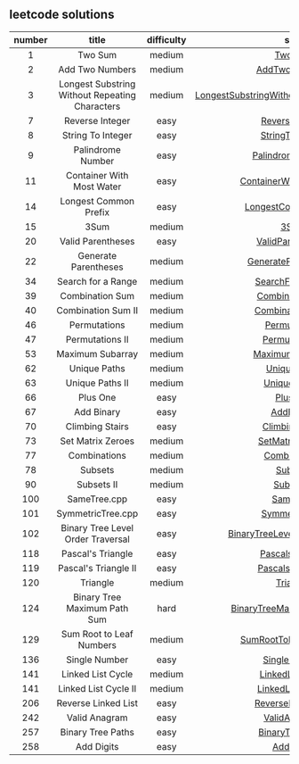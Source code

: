 ## leetcode solutions

|  number  |  title  |  difficulty  |  solution  |
|:--------:|:-------:|:------:|:------:|
| 1        | Two Sum |medium|[TwoSum.cpp](https://github.com/senlinzhan/leetcode_solutions/blob/master/TwoSum.cpp)|
|    2     |Add Two Numbers|medium|[AddTwoNumbers.cpp](https://github.com/senlinzhan/leetcode_solutions/blob/master/AddTwoNumbers.cpp)|
|    3     |Longest Substring Without Repeating Characters|medium|[LongestSubstringWithoutRepeatingCharacters.cpp](https://github.com/senlinzhan/leetcode_solutions/blob/master/LongestSubstringWithoutRepeatingCharacters.cpp)|
|    7     |Reverse Integer|easy|[ReverseInteger.cpp](https://github.com/senlinzhan/leetcode_solutions/blob/master/ReverseInteger.cpp)|
|    8     |String To Integer|easy|[StringToInteger.cpp](https://github.com/senlinzhan/leetcode_solutions/blob/master/StringToInteger.cpp)|
|    9     |Palindrome Number|easy|[PalindromeNumber.cpp](https://github.com/senlinzhan/leetcode_solutions/blob/master/PalindromeNumber.cpp)|
|    11    |Container With Most Water|easy|[ContainerWithMostWater.cpp](https://github.com/senlinzhan/leetcode_solutions/blob/master/ContainerWithMostWater.cpp)|
|    14     |Longest Common Prefix|easy|[LongestCommonPrefix.cpp](https://github.com/senlinzhan/leetcode_solutions/blob/master/LongestCommonPrefix.cpp)|
|    15     |3Sum|medium|[3Sum.cpp](https://github.com/senlinzhan/leetcode_solutions/blob/master/3Sum.cpp)|
|    20     |Valid Parentheses|easy|[ValidParentheses.cpp](https://github.com/senlinzhan/leetcode_solutions/blob/master/ValidParentheses.cpp)|
|    22     |Generate Parentheses|medium|[GenerateParentheses.cpp](https://github.com/senlinzhan/leetcode_solutions/blob/master/GenerateParentheses.cpp)|
|    34     |Search for a Range|medium|[SearchForARange.cpp](https://github.com/senlinzhan/leetcode_solutions/blob/master/SearchForARange.cpp)|
|    39     |Combination Sum|medium|[CombinationSum.cpp](https://github.com/senlinzhan/leetcode_solutions/blob/master/CombinationSum.cpp)|
|    40     |Combination Sum II|medium|[CombinationSumII.cpp](https://github.com/senlinzhan/leetcode_solutions/blob/master/CombinationSumII.cpp)|
|    46     |Permutations|medium|[Permutations.cpp](https://github.com/senlinzhan/leetcode_solutions/blob/master/Permutations.cpp)|
|    47     |Permutations II|medium|[PermutationsII.cpp](https://github.com/senlinzhan/leetcode_solutions/blob/master/PermutationsII.cpp)|
|    53     |Maximum Subarray|medium|[MaximumSubarray.cpp](https://github.com/senlinzhan/leetcode_solutions/blob/master/MaximumSubarray.cpp)|
|    62     |Unique Paths|medium|[UniquePaths.cpp](https://github.com/senlinzhan/leetcode_solutions/blob/master/UniquePaths.cpp)|
|    63     |Unique Paths II|medium|[UniquePathsII.cpp](https://github.com/senlinzhan/leetcode_solutions/blob/master/UniquePathsII.cpp)|
|    66     |Plus One|easy|[PlusOne.cpp](https://github.com/senlinzhan/leetcode_solutions/blob/master/PlusOne.cpp)|
|    67     |Add Binary|easy|[AddBinary.cpp](https://github.com/senlinzhan/leetcode_solutions/blob/master/AddBinary.cpp)|
|    70     |Climbing Stairs|easy|[ClimbingStairs.cpp](https://github.com/senlinzhan/leetcode_solutions/blob/master/ClimbingStairs.cpp)|
|    73     |Set Matrix Zeroes|medium|[SetMatrixZeroes.cpp](https://github.com/senlinzhan/leetcode_solutions/blob/master/SetMatrixZeroes.cpp)|
|    77     |Combinations|medium|[Combinations.cpp](https://github.com/senlinzhan/leetcode_solutions/blob/master/Combinations.cpp)|
|    78     |Subsets|medium|[Subsets.cpp](https://github.com/senlinzhan/leetcode_solutions/blob/master/Subsets.cpp)|
|    90     |Subsets II|medium|[SubsetsII.cpp](https://github.com/senlinzhan/leetcode_solutions/blob/master/SubsetsII.cpp)|
|    100     |SameTree.cpp|easy|[SameTree.cpp](https://github.com/senlinzhan/leetcode_solutions/blob/master/SameTree.cpp)|
|    101     |SymmetricTree.cpp|easy|[SymmetricTree.cpp](https://github.com/senlinzhan/leetcode_solutions/blob/master/SymmetricTree.cpp)|
|    102     |Binary Tree Level Order Traversal|easy|[BinaryTreeLevelOrderTraversal.cpp](https://github.com/senlinzhan/leetcode_solutions/blob/master/BinaryTreeLevelOrderTraversal.cpp)|
|    118    |Pascal's Triangle|easy|[PascalsTriangle.cpp](https://github.com/senlinzhan/leetcode_solutions/blob/master/PascalsTriangle.cpp)|
|    119    |Pascal's Triangle II|easy|[PascalsTriangleII.cpp](https://github.com/senlinzhan/leetcode_solutions/blob/master/PascalsTriangleII.cpp)|
|    120    |Triangle|medium|[Triangle.cpp](https://github.com/senlinzhan/leetcode_solutions/blob/master/Triangle.cpp)|
|    124    |Binary Tree Maximum Path Sum|hard|[BinaryTreeMaximumPathSum.cpp](https://github.com/senlinzhan/leetcode_solutions/blob/master/BinaryTreeMaximumPathSum.cpp)|
|    129    |Sum Root to Leaf Numbers|medium|[SumRootToLeafNumbers.cpp](https://github.com/senlinzhan/leetcode_solutions/blob/master/SumRootToLeafNumbers.cpp)|
|    136    |Single Number|easy|[SingleNumber.cpp](https://github.com/senlinzhan/leetcode_solutions/blob/master/SingleNumber.cpp)|
|    141    |Linked List Cycle|medium|[LinkedListCycle.cpp](https://github.com/senlinzhan/leetcode_solutions/blob/master/LinkedListCycle.cpp)|
|    141    |Linked List Cycle II|medium|[LinkedListCycleII.cpp](https://github.com/senlinzhan/leetcode_solutions/blob/master/LinkedListCycleII.cpp)|
|    206    |Reverse Linked List|easy|[ReverseLinkedList.cpp](https://github.com/senlinzhan/leetcode_solutions/blob/master/ReverseLinkedList.cpp)|
|    242    |Valid Anagram|easy|[ValidAnagram.cpp](https://github.com/senlinzhan/leetcode_solutions/blob/master/ValidAnagram.cpp)|
|    257    |Binary Tree Paths|easy|[BinaryTreePaths.cpp](https://github.com/senlinzhan/leetcode_solutions/blob/master/BinaryTreePaths.cpp)|
|    258    |Add Digits|easy|[AddDigits.cpp](https://github.com/senlinzhan/leetcode_solutions/blob/master/AddDigits.cpp)|
 
